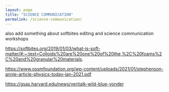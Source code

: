 ```yaml
---
layout: page
title: "SCIENCE COMMUNICATION"
permalink: /science-communication/
---
```

also add something about softbites editing and science communication workshops

https://softbites.org/2019/01/03/what-is-soft-matter/#:~:text=Colloids%20are%20one%20of%20the,%2C%20foams%2C%20and%20granular%20materials.

https://www.ossmfoundation.org/wp-content/uploads/2021/01/stephenson-annie-article-physics-today-jan-2021.pdf

https://gsas.harvard.edu/news/veritalk-wild-blue-yonder




